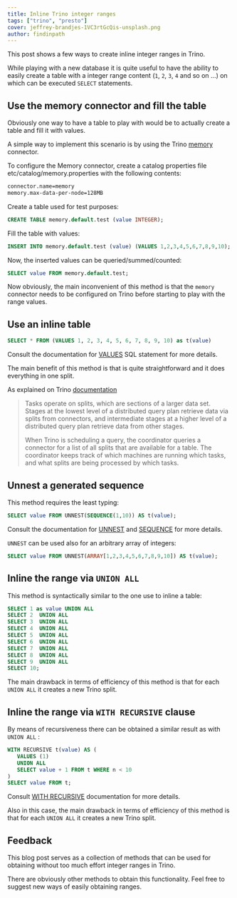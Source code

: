 ```yaml
---
title: Inline Trino integer ranges
tags: ["trino", "presto"]
cover: jeffrey-brandjes-1VC3rtGcQis-unsplash.png
author: findinpath
---
```


This post shows a few ways to create inline integer ranges in Trino.


While playing with a new database it is quite useful to have the ability to easily create
a table with a integer range content (`1`, `2`, `3`, `4` and so on ...) on which can be executed `SELECT` statements.


## Use the memory connector and fill the table

Obviously one way to have a table to play with would be  to actually create a table and fill it
with values.

A simple way to implement this scenario is by using the Trino [memory](https://trino.io/docs/current/connector/memory.html)
connector.

To configure the Memory connector, create a catalog properties file etc/catalog/memory.properties with the following contents:

```bash
connector.name=memory
memory.max-data-per-node=128MB
```


Create a table used for test purposes:

```sql
CREATE TABLE memory.default.test (value INTEGER);
```

Fill the table with values:

```sql
INSERT INTO memory.default.test (value) (VALUES 1,2,3,4,5,6,7,8,9,10);
```

Now, the inserted values can be queried/summed/counted:

```sql
SELECT value FROM memory.default.test;
```

Now obviously, the main inconvenient of this method is that the `memory` connector needs to be configured
on Trino before starting to play with the range values.

## Use an inline table

```sql
SELECT * FROM (VALUES 1, 2, 3, 4, 5, 6, 7, 8, 9, 10) as t(value)
```

Consult the documentation for [VALUES](https://trino.io/docs/current/sql/values.html) SQL statement for more details.

The main benefit of this method is that is quite straightforward and it does everything in one split.

As explained on Trino [documentation](https://trino.io/docs/current/overview/concepts.html?highlight=concepts#split)

> Tasks operate on splits, which are sections of a larger data set. Stages at the lowest level of a distributed query plan retrieve data via splits from connectors, and intermediate stages at a higher level of a distributed query plan retrieve data from other stages.
>
> When Trino is scheduling a query, the coordinator queries a connector for a list of all splits that are available for a table. The coordinator keeps track of which machines are running which tasks, and what splits are being processed by which tasks.


## Unnest a generated sequence

This method requires the least typing:

```sql
SELECT value FROM UNNEST(SEQUENCE(1,10)) AS t(value);
```

Consult the documentation for [UNNEST](https://trino.io/docs/current/sql/select.html#unnest) and [SEQUENCE](https://trino.io/docs/current/functions/array.html?highlight=sequence#sequence) for more details.

`UNNEST` can be used also for an arbitrary array of integers:

```sql
SELECT value FROM UNNEST(ARRAY[1,2,3,4,5,6,7,8,9,10]) AS t(value);
```

## Inline the range via `UNION ALL`

This method is syntactically similar to the one use to inline a table:

```sql
SELECT 1 as value UNION ALL
SELECT 2  UNION ALL
SELECT 3  UNION ALL
SELECT 4  UNION ALL
SELECT 5  UNION ALL
SELECT 6  UNION ALL
SELECT 7  UNION ALL
SELECT 8  UNION ALL
SELECT 9  UNION ALL
SELECT 10;
```

The main drawback in terms of efficiency of this method is that for each `UNION ALL` it creates a new Trino split.


## Inline the range via `WITH RECURSIVE` clause

By means of recursiveness there can be obtained a similar result as with `UNION ALL` :

```sql
WITH RECURSIVE t(value) AS (
   VALUES (1)
   UNION ALL
   SELECT value + 1 FROM t WHERE n < 10
)
SELECT value FROM t;
```


Consult [WITH RECURSIVE](https://trino.io/docs/current/sql/select.html#with-recursive-clause) documentation for more details.

Also in this case, the main drawback in terms of efficiency of this method is that for each `UNION ALL` it creates a new Trino split.

## Feedback

This blog post serves as a collection of methods that can be used for obtaining without too much effort integer
ranges in Trino.

There are obviously other methods to obtain this functionality. Feel free to suggest new ways of easily obtaining
ranges.
